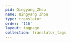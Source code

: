 ```yaml
---
pid: Qingyang_Zhou
name: Qingyang Zhou
type: translator
order: '116'
layout: tagpage
collection: translator_tags
---
```

